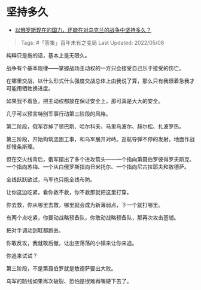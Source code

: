 # 坚持多久

- [以俄罗斯现在的国力，还能在对乌克兰的战争中坚持多久？](https://www.zhihu.com/question/526458825/answer/2476227459)

>Tags: #「答集」百年未有之变局 
>Last Updated: 2022/05/08

纯粹只是拖的话，基本上是无限久。

战争有个基本规律——掌握战场主动权的一方只会接受自己乐于接受的伤亡。

在哪里交战，以什么形式什么强度交战总体上由我说了算，那么只有我很着急我才可能用牺牲换进度。

如果我不着急，把主动权都放在保证安全上，那可真是大大的安全。

  

几乎可以预言特别军事行动第三阶段的风格。

第二阶段，俄军吞掉了顿巴斯、哈尔科夫、马里乌波尔、赫尔松、扎波罗热。

第三阶段，开始构筑坚固工事，和乌军展开对峙。巡航导弹不停的发射，地面作战却慢条斯理。

  

但在交火线背后，俄军摆出了多个进攻箭头——一个指向第聂伯罗彼得罗夫斯克、一个指向苏梅、一个从白俄罗斯指向日米托尔、一个指向尼古拉耶夫和敖德萨。

全线跃跃欲试，乌军也只能全线布防。

  

让你这边吃紧，看你救不救，你不救那就把这里打穿。

你去救，你从哪里去救，哪里就会成为新薄弱点，下一个就打哪里。

有两个点吃紧，你要动战略预备队，你敢动战略预备队，那再次攻击基辅。

把对手调动到鞋都跑丢。

  

你敢反攻，我就敢后撤，让出空荡荡的小镇来让你来追。

你追来试试？

  

第三阶段，不是第聂伯罗就是敖德萨要出大败。

乌军的防线如果再次破裂、恐怕是很难再嘴硬下去了。